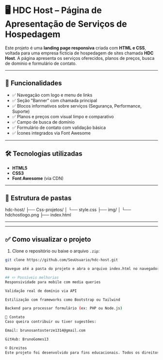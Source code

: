 # 🖥️ HDC Host – Página de Apresentação de Serviços de Hospedagem

Este projeto é uma **landing page responsiva** criada com **HTML e CSS**, voltada para uma empresa fictícia de hospedagem de sites chamada **HDC Host**. A página apresenta os serviços oferecidos, planos de preços, busca de domínio e formulário de contato.

---

## 📌 Funcionalidades

- ✅ Navegação com logo e menu de links
- ✅ Seção "Banner" com chamada principal
- ✅ Blocos informativos sobre serviços (Segurança, Performance, Suporte)
- ✅ Planos e preços com visual limpo e comparativo
- ✅ Campo de busca de domínio
- ✅ Formulário de contato com validação básica
- ✅ Ícones integrados via Font Awesome

---

## 🛠️ Tecnologias utilizadas

- **HTML5**
- **CSS3**
- **Font Awesome** (via CDN)

---

## 📁 Estrutura de pastas

hdc-host/
├── Css-projetos/
│ └── style.css
├── img/
│ └── hdchostlogo.png
├── index.html

---

---

## ✅ Como visualizar o projeto

1. Clone o repositório ou baixe o arquivo `.zip`:

```bash
git clone https://github.com/SeuUsuario/hdc-host.git

Navegue até a pasta do projeto e abra o arquivo index.html no navegador.

## ✏️ Possíveis melhorias
Responsividade para mobile com media queries

Validação real de domínio via API

Estilização com frameworks como Bootstrap ou Tailwind

Backend para processar formulário (ex: PHP ou Node.js)

📩 Contato
Caso queira contribuir ou tiver sugestões:

Email: brunosantosterze1314@gmail.com

GitHub: BrunoGomes13

©️ Direitos
Este projeto foi desenvolvido para fins educacionais. Todos os direitos sobre o nome e identidade visual HDC Host são fictícios.
